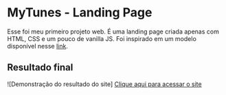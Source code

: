 # MyTunes - Landing Page
Esse foi meu primeiro projeto web. É uma landing page criada apenas com HTML, CSS e um pouco de vanilla JS. Foi inspirado em um modelo disponível nesse 
[link](https://jolly-kalam-23776e.netlify.app/mytunes/#showcase).

## Resultado final
![Demonstração do resultado do site]
[Clique aqui para acessar o site](pbombonato.github.io/Landing-page-myTunes/)
 
